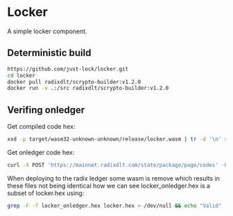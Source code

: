 # Locker

A simple locker component.

## Deterministic build

```bash
https://github.com/just-lock/locker.git
cd locker
docker pull radixdlt/scrypto-builder:v1.2.0
docker run -v .:/src radixdlt/scrypto-builder:v1.2.0
```

## Verifing onledger

Get compiled code hex:

```bash
xxd -p target/wasm32-unknown-unknown/release/locker.wasm | tr -d '\n' > locker.hex
```

Get onledger code hex:

```bash
curl -X POST 'https://mainnet.radixdlt.com/state/package/page/codes' -H 'Content-Type: application/json' -d '{"package_address": "package_rdx1p4k2vlr6rejahqfdazv2qff7dl5d88dxkpechapfx77exgv96wu8mk"}' | jq -r '.items[0].code_hex' > locker_onledger.hex
```

When deploying to the radix ledger some wasm is remove which results in these files not being identical how we can see locker_onledger.hex is a subset of locker.hex using:

```bash
grep -F -f locker_onledger.hex locker.hex > /dev/null && echo "Valid" || echo "Not valid"
```
